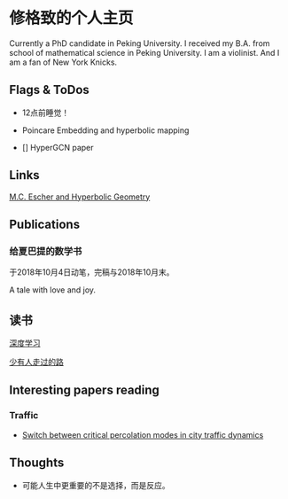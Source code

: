 # 修格致的个人主页

Currently a PhD candidate in Peking University. I received my B.A. from school of mathematical science in Peking University. I am a violinist. And I am a fan of New York Knicks. 

## Flags & ToDos

- 12点前睡觉！
- Poincare Embedding and hyperbolic mapping

- [] HyperGCN paper

## Links

[M.C. Escher and Hyperbolic Geometry](http://pi.math.cornell.edu/~mec/Winter2009/Mihai/index.html)

## Publications

### 给夏巴提的数学书

于2018年10月4日动笔，完稿与2018年10月末。

A tale with love and joy.

## 读书

[深度学习](http://www.deeplearningbook.org/)

[少有人走过的路](https://item.jd.com/12238283.html)

## Interesting papers reading

### Traffic

- [Switch between critical percolation modes in city traffic dynamics](https://www.pnas.org/content/116/1/23)

## Thoughts

- 可能人生中更重要的不是选择，而是反应。
